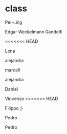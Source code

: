 # class













Pei-Ling

Edgar Weckelmann Gandolfi

<<<<<<< HEAD


Lena 


alejandra

marcell

alejandra

Daniel

Vincenzo
<<<<<<< HEAD

Filippo ;)

Pedro


Pedro


